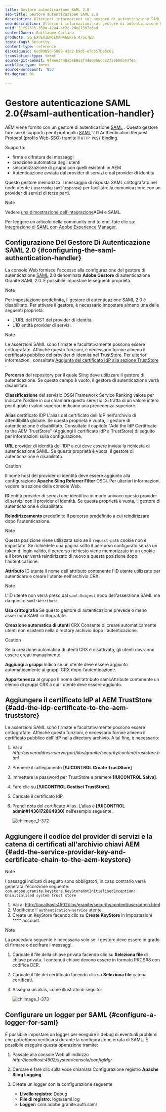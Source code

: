 ```yaml
---
title: Gestore autenticazione SAML 2.0
seo-title: Gestore autenticazione SAML 2.0
description: Ulteriori informazioni sul gestore di autenticazione SAML 2.0 in AEM.
seo-description: Ulteriori informazioni sul gestore di autenticazione SAML 2.0 in AEM.
uuid: 51f97315-350a-42a4-af2c-2de87307c6ad
contentOwner: Guillaume Carlino
products: SG_EXPERIENCEMANAGER/6.4/SITES
topic-tags: Security
content-type: reference
discoiquuid: 6ed09b5d-5089-43d2-b9d5-e7db57be5c02
translation-type: tm+mt
source-git-commit: 9f8ee3448abeb9a2f4de09b6ccc2f29b00b44fe5
workflow-type: tm+mt
source-wordcount: '853'
ht-degree: 0%

---
```



# Gestore autenticazione SAML 2.0{#saml-authentication-handler}

AEM viene fornito con un gestore di autenticazione [SAML](http://saml.xml.org/saml-specifications) . Questo gestore fornisce il supporto per il protocollo [SAML](http://saml.xml.org/saml-specifications) 2.0 Authentication Request Protocol (profilo Web-SSO) tramite il `HTTP POST` binding.

Supporta:

* firma e cifratura dei messaggi
* creazione automatica degli utenti
* sincronizzazione di gruppi con quelli esistenti in AEM
* Autenticazione avviata dal provider di servizi e dal provider di identità

Questo gestore memorizza il messaggio di risposta SAML crittografato nel nodo utente ( `usernode/samlResponse`) per facilitare la comunicazione con un provider di servizi di terze parti.

>[!NOTE]
>
>Vedere [una dimostrazione dell&#39;integrazione](https://helpx.adobe.com/experience-manager/kb/simple-saml-demo.html)AEM e SAML.
>
>Per leggere un articolo della community end to end, fate clic su: [Integrazione di SAML con Adobe Experience Manager](https://helpx.adobe.com/experience-manager/using/aem63_saml.html).

## Configurazione Del Gestore Di Autenticazione SAML 2.0 {#configuring-the-saml-authentication-handler}

La console [](/help/sites-deploying/configuring-osgi.md) Web fornisce l&#39;accesso alla configurazione del gestore di autenticazione [SAML](http://saml.xml.org/saml-specifications) 2.0 denominata **Adobe Gestore** di autenticazione Granite SAML 2.0. È possibile impostare le seguenti proprietà.

>[!NOTE]
>
>Per impostazione predefinita, il gestore di autenticazione SAML 2.0 è disabilitato. Per attivare il gestore, è necessario impostare almeno una delle seguenti proprietà:
>
>* L&#39;URL del POST del provider di identità.
>* L&#39;ID entità provider di servizi.

>



>[!NOTE]
>
>Le asserzioni SAML sono firmate e facoltativamente possono essere crittografate. Affinché questo funzioni, è necessario fornire almeno il certificato pubblico del provider di identità nel TrustStore. Per ulteriori informazioni, consultate [Aggiunta del certificato IdP alla sezione TrustStore](/help/sites-administering/saml-2-0-authenticationhandler.md#add-the-idp-certificate-to-the-aem-truststore) .

**Percorso** del repository per il quale Sling deve utilizzare il gestore di autenticazione. Se questo campo è vuoto, il gestore di autenticazione verrà disabilitato.

**Classificazione** del servizio OSGi Framework Service Ranking valore per indicare l&#39;ordine in cui chiamare questo servizio. Si tratta di un valore intero per il quale i valori superiori indicano una precedenza superiore.

**Alias** certificato IDP L&#39;alias del certificato dell&#39;IdP nell&#39;archivio di attendibilità globale. Se questa proprietà è vuota, il gestore di autenticazione è disabilitato. Consultate il capitolo &quot;Add the IdP Certificate to the AEM TrustStore&quot; (Aggiungi il certificato IdP a TrustStore) di seguito per informazioni sulla configurazione.

**URL** provider di identità dell&#39;IDP a cui deve essere inviata la richiesta di autenticazione SAML. Se questa proprietà è vuota, il gestore di autenticazione è disabilitato.

>[!CAUTION]
>
>Il nome host del provider di identità deve essere aggiunto alla configurazione **Apache Sling Referrer Filter** OSGi. Per ulteriori informazioni, vedere la sezione della console [](/help/sites-deploying/configuring-osgi.md) Web.

**ID** entità provider di servizi che identifica in modo univoco questo provider di servizi con il provider di identità. Se questa proprietà è vuota, il gestore di autenticazione è disabilitato.

**Reindirizzamento** predefinito Il percorso predefinito a cui reindirizzare dopo l&#39;autenticazione.

>[!NOTE]
>
>Questa posizione viene utilizzata solo se il `request-path` cookie non è impostato. Se richiedete una pagina sotto il percorso configurato senza un token di login valido, il percorso richiesto viene memorizzato in un cookie\
>e il browser verrà reindirizzato di nuovo a questa posizione dopo l&#39;autenticazione.

**Attributo** ID utente Il nome dell&#39;attributo contenente l&#39;ID utente utilizzato per autenticare e creare l&#39;utente nell&#39;archivio CRX.

>[!NOTE]
>
>L&#39;ID utente non verrà preso dal `saml:Subject` nodo dell&#39;asserzione SAML ma da questo `saml:Attribute`.

**Usa crittografia** Se questo gestore di autenticazione prevede o meno asserzioni SAML crittografate.

**Creazione automatica di utenti** CRX Consente di creare automaticamente utenti non esistenti nella directory archivio dopo l&#39;autenticazione.

>[!CAUTION]
>
>Se la creazione automatica di utenti CRX è disattivata, gli utenti dovranno essere creati manualmente.

**Aggiungi a gruppi** Indica se un utente deve essere aggiunto automaticamente ai gruppi CRX dopo l&#39;autenticazione.

**Appartenenza** al gruppo Il nome dell&#39;attributo saml:Attribute contenente un elenco di gruppi CRX a cui l&#39;utente deve essere aggiunto.

## Aggiungere il certificato IdP al AEM TrustStore {#add-the-idp-certificate-to-the-aem-truststore}

Le asserzioni SAML sono firmate e facoltativamente possono essere crittografate. Affinché questo funzioni, è necessario fornire almeno il certificato pubblico dell&#39;IdP nella directory archivio. A tal fine, è necessario:

1. Vai a *http:/serveraddress:serverport/libs/granite/security/content/truststore.html*
1. Premere il collegamento **[!UICONTROL Create TrustStore]**
1. Immettere la password per TrustStore e premere **[!UICONTROL Salva]**.
1. Fare clic su **[!UICONTROL Gestisci TrustStore]**.
1. Caricate il certificato IdP.
1. Prendi nota del certificato Alias. L’alias è **[!UICONTROL admin#1436172864930]** nell’esempio seguente.

   ![chlimage_1-372](assets/chlimage_1-372.png)

## Aggiungere il codice del provider di servizi e la catena di certificati all&#39;archivio chiavi AEM {#add-the-service-provider-key-and-certificate-chain-to-the-aem-keystore}

>[!NOTE]
>
>I passaggi indicati di seguito sono obbligatori, in caso contrario verrà generata l&#39;eccezione seguente: `com.adobe.granite.keystore.KeyStoreNotInitialisedException: Uninitialised system trust store`

1. Vai a: [http://localhost:4502/libs/granite/security/content/useradmin.html](http://localhost:4502/libs/granite/security/content/useradmin.html)
1. Modificate l’ `authentication-service` utente.
1. Create un KeyStore facendo clic su **Create KeyStore** in Impostazioni **** account.

>[!NOTE]
>
>La procedura seguente è necessaria solo se il gestore deve essere in grado di firmare o decifrare i messaggi.

1. Caricate il file della chiave privata facendo clic su **Seleziona file** di chiave privata. I contenuti chiave devono essere in formato PKCS#8 con codifica DER.
1. Caricate il file del certificato facendo clic su **Seleziona file** catena certificati.
1. Assegna un alias, come illustrato di seguito:

   ![chlimage_1-373](assets/chlimage_1-373.png)

## Configurare un logger per SAML {#configure-a-logger-for-saml}

È possibile impostare un logger per eseguire il debug di eventuali problemi che potrebbero verificarsi durante la configurazione errata di SAML. È possibile eseguire questa operazione tramite:

1. Passate alla console Web all&#39;indirizzo *http://localhost:4502/system/console/configMgr*
1. Cercare e fare clic sulla voce chiamata Configurazione registro **Apache Sling Logging**
1. Create un logger con la configurazione seguente:

   * **Livello registro:** Debug
   * **File di registro:** logs/saml.log
   * **Logger:** com.adobe.granite.auth.saml

